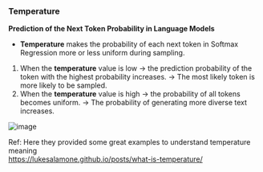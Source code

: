 

### Temperature 


**Prediction of the Next Token Probability in Language Models**

- **Temperature** makes the probability of each next token in Softmax Regression more or less uniform during sampling.</br>

1. When the **temperature** value is low → the prediction probability of the token with the highest probability increases. → The most likely token is more likely to be sampled.</br>
2. When the **temperature** value is high → the probability of all tokens becomes uniform. → The probability of generating more diverse text increases.</br>

![image](https://github.com/user-attachments/assets/0825dc2b-572c-43a6-b58b-34873a321b66)



Ref: Here they provided some great examples to understand temperature meaning</br> 
https://lukesalamone.github.io/posts/what-is-temperature/
